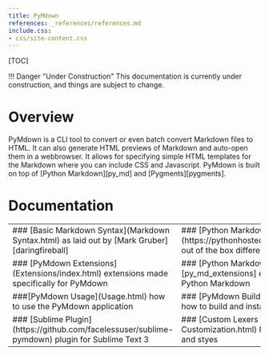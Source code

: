 ```yaml
---
title: PyMdown
references: _references/references.md
include.css:
- css/site-content.css
---
```

[TOC]

!!! Danger "Under Construction"
    This documentation is currently under construction, and things are subject to change.

# Overview
PyMdown is a CLI tool to convert or even batch convert Markdown files to HTML.  It can also generate HTML previews of Markdown and auto-open them in a webbrowser. It allows for specifying simple HTML templates for the Markdown where you can include CSS and Javascript.  PyMdown is built on top of [Python Markdown][py_md] and [Pygments][pygments].

# Documentation
<table markdown="1" class="site-content"><tbody><tr><td>
### [Basic Markdown Syntax](Markdown Syntax.html)
as laid out by [Mark Gruber][daringfireball]
</td><td>
### [Python Markdown Differences](https://pythonhosted.org/Markdown/#differences)
out of the box differences (no extensions)
</td></tr><tr><td>
### [PyMdown Extensions](Extensions/index.html)
extensions made specifically for PyMdown
</td><td>
### [Python Markdown Extensions][py_md_extensions]
extensions that come with Python Markdown
</td></tr><tr><td>
###[PyMdown Usage](Usage.html)
how to use the PyMdown application
</td><td>
### [PyMdown Build/Installation](Installation.html)
how to build and install PyMdown
</td></tr><tr><td>
### [Sublime Plugin](https://github.com/facelessuser/sublime-pymdown)
plugin for Sublime Text 3
</td><td>
### [Custom Lexers and Styles](Pygments Customization.html)
how to include custom lexers and styes
</td></tr></tbody></table>
